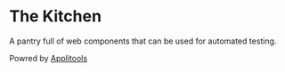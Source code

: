 # The Kitchen

A pantry full of web components that can be used for automated testing.

Powred by [Applitools](https://applitools.com)
